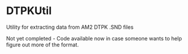 # DTPKUtil
Utility for extracting data from AM2 DTPK .SND files

Not yet completed - Code available now in case someone wants to help figure out more of the format.
